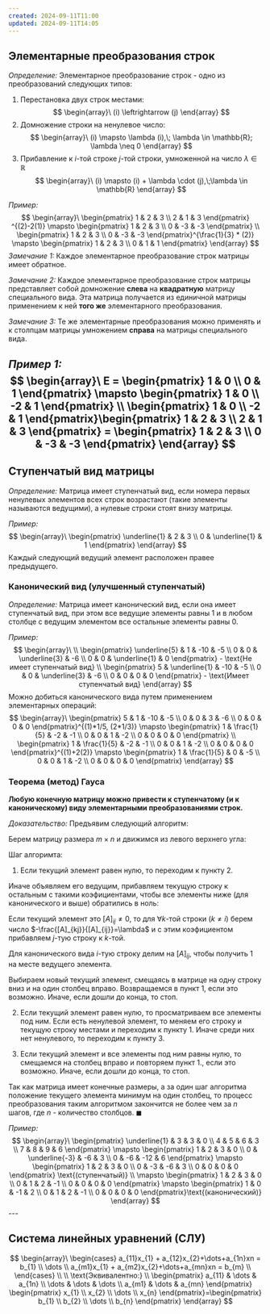```yaml
---
created: 2024-09-11T11:00
updated: 2024-09-11T14:05
---
```


## Элементарные преобразования строк

*Определение:* Элементарное преобразование строк - одно из преобразований следующих типов:

1. Перестановка двух строк местами:$$
\begin{array}\
(i) \leftrightarrow (j)
\end{array}
$$
2. Домножение строки на ненулевое число:$$
\begin{array}\
(i) \mapsto \lambda (i),\; \lambda \in \mathbb{R}; \lambda \neq 0
\end{array}
$$
3. Прибавление к $i$-той строке $j$-той строки, умноженной на число $\lambda \in \mathbb{R}$
$$
\begin{array}\
(i) \mapsto (i) + \lambda \cdot (j),\;\lambda \in \mathbb{R}
\end{array}
$$

*Пример:* $$
\begin{array}\
\begin{pmatrix}
1 & 2 & 3 \\
2 & 1 & 3
\end{pmatrix} ^{(2)-2(1)} \mapsto \begin{pmatrix}
1 & 2 & 3 \\
0 & -3 & -3
\end{pmatrix} \\
\begin{pmatrix}
1 & 2 & 3 \\
0 & -3 & -3
\end{pmatrix}^{\frac{1}{3} * (2)} \mapsto \begin{pmatrix}
1 & 2 & 3 \\
0 & 1 & 1
\end{pmatrix}
\end{array}
$$
*Замечание 1:* Каждое элементарное преобразование строк матрицы имеет обратное.

*Замечание 2:* Каждое элементарное преобразование строк матрицы представляет собой домножение **слева** на **квадратную** матрицу специального вида. 
Эта матрица получается из единичной матрицы применением к ней **того же** элементарного преобразования.

*Замечание 3:* Те же элементарные преобразования можно применять и к столпцам матрицы умножением **справа** на матрицы специального вида.

*Пример 1:* $$
\begin{array}\
E = \begin{pmatrix}
1 & 0 \\
0 & 1
\end{pmatrix} \mapsto \begin{pmatrix}
1 & 0 \\
-2 & 1
\end{pmatrix} \\
\begin{pmatrix}
1 & 0 \\
-2 & 1
\end{pmatrix}\begin{pmatrix}
1 & 2 & 3 \\
2 & 1 & 3
\end{pmatrix} = \begin{pmatrix}
1 & 2 & 3 \\
0 & -3 & -3
\end{pmatrix}
\end{array}
$$
---
## Ступенчатый вид матрицы

*Определение:* Матрица имеет ступенчатый вид, если номера первых ненулевых элементов всех строк возрастают (такие элементы называются ведущими), а нулевые строки стоят внизу матрицы.

*Пример:*
$$
\begin{array}\
\begin{pmatrix}
\underline{1} & 2 & 3 \\
0 & \underline{1} & 1
\end{pmatrix}
\end{array}
$$
Каждый следующий ведущий элемент расположен правее предыдущего.

### Канонический вид (улучшенный ступенчатый)

*Определение:* Матрица имеет канонический вид, если она имеет ступенчатый вид, при этом все ведущие элементы равны $1$ и в любом столбце с ведущим элементом все остальные элементы равны $0$.

*Пример:* $$
\begin{array}\ \\
\begin{pmatrix}
\underline{5}  & 1  & -10 & -5 \\
0 & 0 & \underline{3} & -6 \\
0 & 0 & \underline{1} & 0
\end{pmatrix} - \text{Не имеет ступенчатый вид} \\
\begin{pmatrix}
5  & \underline{1}  & -10 & -5 \\
0 & 0 & \underline{3} & -6 \\
0 & 0 & 0 & 0
\end{pmatrix} - \text{Имеет ступенчатый вид}
\end{array}
$$
Можно добиться канонического вида путем применением элементарных операций:
$$
\begin{array}\
\begin{pmatrix}
5  & 1  & -10 & -5 \\
0 & 0 & 3 & -6 \\
0 & 0 & 0 & 0
\end{pmatrix}^{(1)*1/5, (2*1/3)} \mapsto \begin{pmatrix}
1  & \frac{1}{5}  & -2 & -1 \\
0 & 0 & 1 & -2 \\
0 & 0 & 0 & 0
\end{pmatrix} \\ \begin{pmatrix}
1  & \frac{1}{5}  & -2 & -1 \\
0 & 0 & 1 & -2 \\
0 & 0 & 0 & 0
\end{pmatrix}^{(1)+2(2)}
\mapsto \begin{pmatrix}
1 & \frac{1}{5} & 0 & -5 \\
0 & 0 & 1 & -2 \\
0 & 0 & 0 & 0
\end{pmatrix}
\end{array}
$$

### Теорема (метод) Гауса 

**Любую конечную матрицу можно привести к ступенчатому (и к каноническому) виду элементарными преобразованиями строк.**

*Доказательство:* Предъявим следующий алгоритм:

Берем матрицу размера $m\times n$ и движимся из левого верхнего угла:

Шаг алгоримта:
1. Если текущий элемент равен нулю, то переходим к пункту 2.

Иначе объявляем его ведущим, прибавляем текущую строку к остальным с такими коэфициентами, чтобы все элементы ниже (для канонического и выше) обратились в ноль:

Если текущий элемент это $[A]_{ij} \neq 0$, то для $\forall k$-той строки ($k\neq i$)
берем число $-\frac{[A]_{kj}}{[A]_{ij}}=\lambda$ и с этим коэфициентом прибавляем $j$-тую
строку к $k$-той. 

Для канонического вида $i$-тую строку делим на $[A]_{ij}$, чтобы получить 1 на месте ведущего элемента.

Выбираем новый текущий элемент, смещаясь в матрице на одну строку вниз и на один столбец вправо. Возвращаемся в пункт 1, если это возможно. 
Иначе, если дошли до конца, то стоп.

2. Если текущий элемент равен нулю, то просматриваем все элементы под ним. Если есть ненулевой элемент, то меняем его строку и текущую строку местами и переходим к пункту 1. 
	Иначе среди них нет ненулевого, то переходим к пункту 3.

3. Если текущий элемент и все элементы под ним равны нулю, то смещаемся на столбец вправо и повторяем пункт 1., если это возможно.
	Иначе, если дошли до конца, то стоп.

Так как матрица имеет конечные размеры, а за один шаг алгоритма положение текущего элемента минимум на один столбец, то процесс преобразования таким алгоритмом закончится не более чем за $n$ шагов, где $n$ - количество столбцов. $\blacksquare$

*Пример:* $$
\begin{array}\
\begin{pmatrix}
\underline{1} & 3 & 3 & 0 \\
4 & 5 & 6 & 3 \\
7 & 8 & 9 & 6
\end{pmatrix} \mapsto \begin{pmatrix}
1 & 2 & 3 & 0 \\
0 & \underline{-3} & -6 & 3 \\
0 & -6 & -12 & 6
\end{pmatrix} \mapsto \begin{pmatrix}
1 & 2 & 3 & 0 \\
0 & -3 & -6 & 3 \\
0 & 0 & 0 & 0
\end{pmatrix} \text{(ступенчатый)} \\
\mapsto \begin{pmatrix}
1 & 2 & 3 & 0 \\
0 & 1 & 2 & -1 \\
0 & 0 & 0 & 0
\end{pmatrix} \mapsto \begin{pmatrix}
1 & 0 & -1 & 2 \\
0 & 1 & 2 & -1 \\
0 & 0 & 0 & 0
\end{pmatrix}\text{(канонический)}
\end{array}
$$---
## Система линейных уравнений (СЛУ)
$$
\begin{array}\ 
\begin{cases}
a_{11}x_{1} + a_{12}x_{2}+\dots+a_{1n}xn = b_{1} \\
\dots \\
a_{m1}x_{1} + a_{m2}x_{2}+\dots+a_{mn}xn = b_{m} \\
\end{cases} \\ \\
\text{Эквивалентно:} \\
\begin{pmatrix}
a_{11} & \dots & a_{1n} \\
\dots  & \dots & \dots \\
a_{m1}  & \dots & a_{mn}
\end{pmatrix} \begin{pmatrix}
x_{1} \\
x_{2} \\
\dots \\
x_{n}
\end{pmatrix}=\begin{pmatrix}
b_{1} \\
b_{2} \\
\dots \\
b_{n}
\end{pmatrix}
\end{array}
$$

